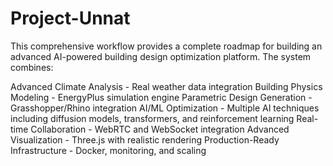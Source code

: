 # Project-Unnat



This comprehensive workflow provides a complete roadmap for building an advanced AI-powered building design optimization platform. The system combines:

Advanced Climate Analysis - Real weather data integration
Building Physics Modeling - EnergyPlus simulation engine
Parametric Design Generation - Grasshopper/Rhino integration
AI/ML Optimization - Multiple AI techniques including diffusion models, transformers, and reinforcement learning
Real-time Collaboration - WebRTC and WebSocket integration
Advanced Visualization - Three.js with realistic rendering
Production-Ready Infrastructure - Docker, monitoring, and scaling